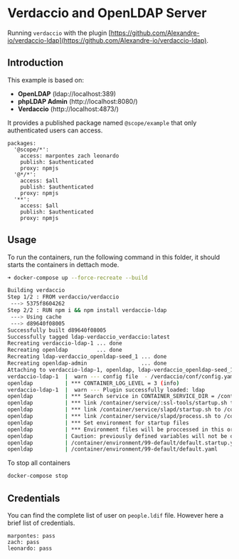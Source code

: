 # Verdaccio and OpenLDAP Server

Running `verdaccio` with the plugin [https://github.com/Alexandre-io/verdaccio-ldap](https://github.com/Alexandre-io/verdaccio-ldap).

## Introduction

This example is based on:

- **OpenLDAP** (ldap://localhost:389)
- **phpLDAP Admin** (http://localhost:8080/)
- **Verdaccio** (http://localhost:4873/)

It provides a published package named `@scope/example` that only authenticated users can access.

```
packages:
  '@scope/*':
    access: marpontes zach leonardo
    publish: $authenticated
    proxy: npmjs
  '@*/*':
    access: $all
    publish: $authenticated
    proxy: npmjs
  '**':
    access: $all
    publish: $authenticated
    proxy: npmjs
```

## Usage

To run the containers, run the following command in this folder, it should starts the containers in dettach mode.

```bash
➜ docker-compose up --force-recreate --build

Building verdaccio
Step 1/2 : FROM verdaccio/verdaccio
 ---> 5375f8604262
Step 2/2 : RUN npm i && npm install verdaccio-ldap
 ---> Using cache
 ---> d89640f08005
Successfully built d89640f08005
Successfully tagged ldap-verdaccio_verdaccio:latest
Recreating verdaccio-ldap-1 ... done
Recreating openldap         ... done
Recreating ldap-verdaccio_openldap-seed_1 ... done
Recreating openldap-admin                 ... done
Attaching to verdaccio-ldap-1, openldap, ldap-verdaccio_openldap-seed_1, openldap-admin
verdaccio-ldap-1  |  warn --- config file  - /verdaccio/conf/config.yaml
openldap          | *** CONTAINER_LOG_LEVEL = 3 (info)
verdaccio-ldap-1  |  warn --- Plugin successfully loaded: ldap
openldap          | *** Search service in CONTAINER_SERVICE_DIR = /container/service :
openldap          | *** link /container/service/:ssl-tools/startup.sh to /container/run/startup/:ssl-tools
openldap          | *** link /container/service/slapd/startup.sh to /container/run/startup/slapd
openldap          | *** link /container/service/slapd/process.sh to /container/run/process/slapd/run
openldap          | *** Set environment for startup files
openldap          | *** Environment files will be proccessed in this order : 
openldap          | Caution: previously defined variables will not be overriden.
openldap          | /container/environment/99-default/default.startup.yaml
openldap          | /container/environment/99-default/default.yaml
``` 

To stop all containers

```bash
docker-compose stop
```

## Credentials

You can find the complete list of user on `people.ldif` file. However here a brief list of credentials.

```
marpontes: pass
zach: pass
leonardo: pass
```




